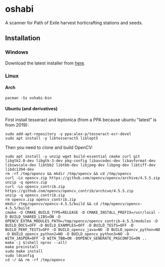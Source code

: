 # oshabi

A scanner for Path of Exile harvest horticrafting stations and seeds.

## Installation

### Windows

Download the latest installer from [here](https://github.com/Vilsol/oshabi/releases).

### Linux

#### Arch

```shell
pacman -Ss oshabi-bin
```

#### Ubuntu (and derivatives)

First install tesseract and leptonica (from a PPA because ubuntu "latest" is from 2019):

```shell
sudo add-apt-repository -y ppa:alex-p/tesseract-ocr-devel
sudo apt install -y libtesseract5 liblept5
```

Then you need to clone and build OpenCV:

```shell
sudo apt install -y unzip wget build-essential cmake curl git libgtk2.0-dev libgtk-3-dev pkg-config libavcodec-dev libavformat-dev libswscale-dev libtbb2 libtbb-dev libjpeg-dev libpng-dev libtiff-dev libdc1394-dev
rm -rf /tmp/opencv && mkdir /tmp/opencv && cd /tmp/opencv
curl -Lo opencv.zip https://github.com/opencv/opencv/archive/4.5.5.zip
unzip -q opencv.zip
curl -Lo opencv_contrib.zip https://github.com/opencv/opencv_contrib/archive/4.5.5.zip
unzip -q opencv_contrib.zip
rm opencv.zip opencv_contrib.zip
mkdir /tmp/opencv/opencv-4.5.5/build && cd /tmp/opencv/opencv-4.5.5/build
cmake -D CMAKE_BUILD_TYPE=RELEASE -D CMAKE_INSTALL_PREFIX=/usr/local -D BUILD_SHARED_LIBS=ON -D OPENCV_EXTRA_MODULES_PATH=/tmp/opencv/opencv_contrib-4.5.5/modules -D BUILD_DOCS=OFF -D BUILD_EXAMPLES=OFF -D BUILD_TESTS=OFF -D BUILD_PERF_TESTS=OFF -D BUILD_opencv_java=NO -D BUILD_opencv_python=NO -D BUILD_opencv_python2=NO -D BUILD_opencv_python3=NO -D WITH_JASPER=OFF -D WITH_TBB=ON -DOPENCV_GENERATE_PKGCONFIG=ON ..
make -j $(shell nproc --all)
make preinstall
sudo make install
sudo ldconfig
cd ~/ && rm -rf /tmp/opencv
```